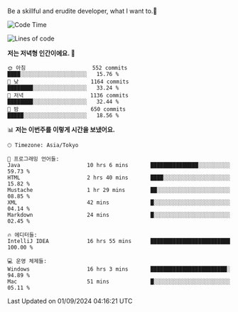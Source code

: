 Be a skillful and erudite developer, what I want to.👶

<!--START_SECTION:waka-->
![Code Time](http://img.shields.io/badge/Code%20Time-1%2C216%20hrs%2016%20mins-blue)

![Lines of code](https://img.shields.io/badge/%EC%A0%80%EB%8A%94%20%EC%97%AC%ED%83%9C%EA%B9%8C%EC%A7%80%20-2.7%20million%20%EC%A4%84%EC%9D%98%20%EC%BD%94%EB%93%9C%EB%A5%BC%20%EC%9E%91%EC%84%B1%ED%96%88%EC%96%B4%EC%9A%94.-blue)

**저는 저녁형 인간이에요. 🦉** 

```text
🌞 아침                     552 commits         ████░░░░░░░░░░░░░░░░░░░░░   15.76 % 
🌆 낮　                     1164 commits        ████████░░░░░░░░░░░░░░░░░   33.24 % 
🌃 저녁                     1136 commits        ████████░░░░░░░░░░░░░░░░░   32.44 % 
🌙 밤　                     650 commits         █████░░░░░░░░░░░░░░░░░░░░   18.56 % 
```


📊 **저는 이번주를 이렇게 시간을 보냈어요.** 

```text
🕑︎ Timezone: Asia/Tokyo

💬 프로그래밍 언어들: 
Java                     10 hrs 6 mins       ███████████████░░░░░░░░░░   59.73 % 
HTML                     2 hrs 40 mins       ████░░░░░░░░░░░░░░░░░░░░░   15.82 % 
Mustache                 1 hr 29 mins        ██░░░░░░░░░░░░░░░░░░░░░░░   08.85 % 
XML                      42 mins             █░░░░░░░░░░░░░░░░░░░░░░░░   04.14 % 
Markdown                 24 mins             █░░░░░░░░░░░░░░░░░░░░░░░░   02.45 % 

🔥 에디터들: 
IntelliJ IDEA            16 hrs 55 mins      █████████████████████████   100.00 % 

💻 운영 체제들: 
Windows                  16 hrs 3 mins       ████████████████████████░   94.89 % 
Mac                      51 mins             █░░░░░░░░░░░░░░░░░░░░░░░░   05.11 % 
```


 Last Updated on 01/09/2024 04:16:21 UTC
<!--END_SECTION:waka-->
